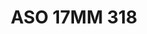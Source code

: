 ---
title: ASO 17MM 318
date: 
draft: false

# descripcion
description : Anillo de plata 925.

materials: Plata 1033

color: 

dimensions: 17mm diámetro

code: 05-23-1707

type: "Anillos"

categories: []

price: $6.450,00

price_eftvo: $5.480,00

# Images
# first image will be shown in the product page
images:
  # - image: "images/path_to_image"
  # La ubicacion de las imagenes es imagenes/Anillos/Anillos.Solo Plata/05-23-1707-aso-17mm-318
  - image: "./images/anillos/solo_plata/05-23-1707-aso-17mm-318.jpg"
---